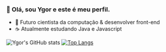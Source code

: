 ### 👋 Olá, sou Ygor e este é meu perfil.

- 🗿 Futuro cientista da computação & desenvolver front-end
- ☕ Atualmente estudando Java e Javascript

![Ygor's GitHub stats](https://github-readme-stats.vercel.app/api?username=ygordev01&show_icons=true&theme=tokyonight)
[![Top Langs](https://github-readme-stats.vercel.app/api/top-langs/?username=ygordev01&langs_count=8&theme=tokyonight)](https://github.com/ygordev01/github-readme-stats)
